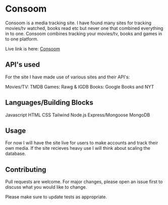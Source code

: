 # Consoom

Consoom is a media tracking site. I have found many sites for tracking movies/tv watched, books read etc but never one that combined everything in to one. Consoom combines tracking your movies/tv, books and games in to one platform.

Live link is here: [Consoom](https://www.consoom.co.uk)

## API's used

For the site I have made use of various sites and their API's:

Movies/TV: TMDB
Games: Rawg & IGDB
Books: Google Books and NYT

## Languages/Building Blocks

Javascript
HTML
CSS
Tailwind
Node.js
Express/Mongoose
MongoDB

## Usage

For now I will have the site live for users to make accounts and track their own media. If the site recieves heavy use I will think about scaling the database.

## Contributing
Pull requests are welcome. For major changes, please open an issue first to discuss what you would like to change.

Please make sure to update tests as appropriate.
